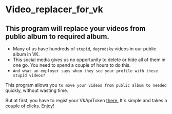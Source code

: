 # Video_replacer_for_vk
## This program will replace your videos from public album to required album.
* Many of us have hundreds of `stupid`, `degrodsky` videos in our public album in VK. 
 * This social media gives us no opportunity to delete or hide all of them in one go. 
  You need to spend a couple of hours to do this.
  * `And what an employer says when they see your profile with these stupid videos?`
   


This program allows you `to move your videos from public album to needed ` quickly, without wasting time.

But at first, you have to regist your VkApiToken [there.](https://vkhost.github.io/)
It`s simple and takes a couple of clicks.  Enjoy!
